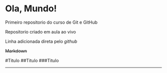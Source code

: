 # Ola, Mundo!
 Primeiro repositorio do curso de Git e GitHub

Repositorio criado em aula ao vivo

Linha adicionada direta pelo *github*

~~Markdown~~

#Titulo
##Titulo
###Titulo
***

